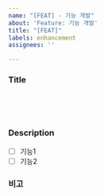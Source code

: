 ```yaml
---
name: "[FEAT] - 기능 개발"
about: 'Feature: 기능 개발'
title: "[FEAT]"
labels: enhancement
assignees: ''

---
```


### Title
<pre> 


</pre>

### Description
- [ ] 기능1
- [ ] 기능2

### 비고
<pre>


</pre>
